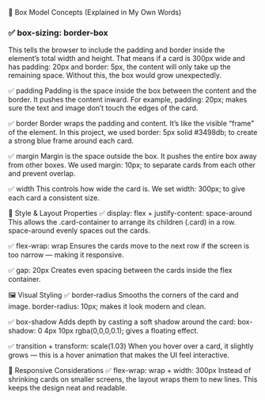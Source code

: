 🧠 Box Model Concepts (Explained in My Own Words)
### ✅ box-sizing: border-box
This tells the browser to include the padding and border inside the element’s total width and height. That means if a card is 300px wide and has padding: 20px and border: 5px, the content will only take up the remaining space. Without this, the box would grow unexpectedly.

✅ padding
Padding is the space inside the box between the content and the border. It pushes the content inward. For example, padding: 20px; makes sure the text and image don’t touch the edges of the card.

✅ border
Border wraps the padding and content. It’s like the visible “frame” of the element. In this project, we used border: 5px solid #3498db; to create a strong blue frame around each card.

✅ margin
Margin is the space outside the box. It pushes the entire box away from other boxes. We used margin: 10px; to separate cards from each other and prevent overlap.

✅ width
This controls how wide the card is. We set width: 300px; to give each card a consistent size.

🎨 Style & Layout Properties
✅ display: flex + justify-content: space-around
This allows the .card-container to arrange its children (.card) in a row. space-around evenly spaces out the cards.

✅ flex-wrap: wrap
Ensures the cards move to the next row if the screen is too narrow — making it responsive.

✅ gap: 20px
Creates even spacing between the cards inside the flex container.

🖼️ Visual Styling
✅ border-radius
Smooths the corners of the card and image. border-radius: 10px; makes it look modern and clean.

✅ box-shadow
Adds depth by casting a soft shadow around the card:
box-shadow: 0 4px 10px rgba(0,0,0,0.1); gives a floating effect.

✅ transition + transform: scale(1.03)
When you hover over a card, it slightly grows — this is a hover animation that makes the UI feel interactive.

📱 Responsive Considerations
✅ flex-wrap: wrap + width: 300px
Instead of shrinking cards on smaller screens, the layout wraps them to new lines. This keeps the design neat and readable.